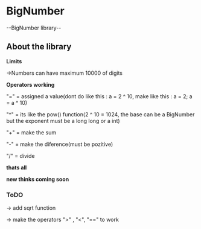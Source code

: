 # BigNumber
--BigNumber library--

## About the library

**Limits**

->Numbers can have maximum 10000 of digits

**Operators working**

"=" = assigned a value(dont do like this : a = 2 ^ 10, make like this : a = 2; a = a ^ 10)

"^" = its like the pow() function(2 ^ 10 = 1024, the base can be a BigNumber but the exponent must be a long long or a int)

"+" = make the sum

"-" = make the diference(must be pozitive)

"/" = divide

**thats all**

**new thinks coming soon**

### ToDO

-> add sqrt function

-> make the operators ">" , "<", "==" to work
